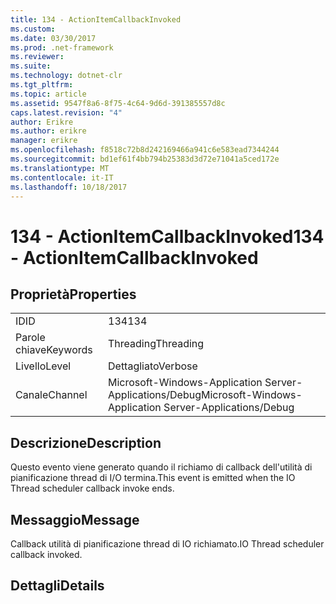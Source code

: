 ```yaml
---
title: 134 - ActionItemCallbackInvoked
ms.custom: 
ms.date: 03/30/2017
ms.prod: .net-framework
ms.reviewer: 
ms.suite: 
ms.technology: dotnet-clr
ms.tgt_pltfrm: 
ms.topic: article
ms.assetid: 9547f8a6-8f75-4c64-9d6d-391385557d8c
caps.latest.revision: "4"
author: Erikre
ms.author: erikre
manager: erikre
ms.openlocfilehash: f8518c72b8d242169466a941c6e583ead7344244
ms.sourcegitcommit: bd1ef61f4bb794b25383d3d72e71041a5ced172e
ms.translationtype: MT
ms.contentlocale: it-IT
ms.lasthandoff: 10/18/2017
---
```

# <a name="134---actionitemcallbackinvoked"></a><span data-ttu-id="c7131-102">134 - ActionItemCallbackInvoked</span><span class="sxs-lookup"><span data-stu-id="c7131-102">134 - ActionItemCallbackInvoked</span></span>
## <a name="properties"></a><span data-ttu-id="c7131-103">Proprietà</span><span class="sxs-lookup"><span data-stu-id="c7131-103">Properties</span></span>  
  
|||  
|-|-|  
|<span data-ttu-id="c7131-104">ID</span><span class="sxs-lookup"><span data-stu-id="c7131-104">ID</span></span>|<span data-ttu-id="c7131-105">134</span><span class="sxs-lookup"><span data-stu-id="c7131-105">134</span></span>|  
|<span data-ttu-id="c7131-106">Parole chiave</span><span class="sxs-lookup"><span data-stu-id="c7131-106">Keywords</span></span>|<span data-ttu-id="c7131-107">Threading</span><span class="sxs-lookup"><span data-stu-id="c7131-107">Threading</span></span>|  
|<span data-ttu-id="c7131-108">Livello</span><span class="sxs-lookup"><span data-stu-id="c7131-108">Level</span></span>|<span data-ttu-id="c7131-109">Dettagliato</span><span class="sxs-lookup"><span data-stu-id="c7131-109">Verbose</span></span>|  
|<span data-ttu-id="c7131-110">Canale</span><span class="sxs-lookup"><span data-stu-id="c7131-110">Channel</span></span>|<span data-ttu-id="c7131-111">Microsoft-Windows-Application Server-Applications/Debug</span><span class="sxs-lookup"><span data-stu-id="c7131-111">Microsoft-Windows-Application Server-Applications/Debug</span></span>|  
  
## <a name="description"></a><span data-ttu-id="c7131-112">Descrizione</span><span class="sxs-lookup"><span data-stu-id="c7131-112">Description</span></span>  
 <span data-ttu-id="c7131-113">Questo evento viene generato quando il richiamo di callback dell'utilità di pianificazione thread di I/O termina.</span><span class="sxs-lookup"><span data-stu-id="c7131-113">This event is emitted when the IO Thread scheduler callback invoke ends.</span></span>  
  
## <a name="message"></a><span data-ttu-id="c7131-114">Messaggio</span><span class="sxs-lookup"><span data-stu-id="c7131-114">Message</span></span>  
 <span data-ttu-id="c7131-115">Callback utilità di pianificazione thread di IO richiamato.</span><span class="sxs-lookup"><span data-stu-id="c7131-115">IO Thread scheduler callback invoked.</span></span>  
  
## <a name="details"></a><span data-ttu-id="c7131-116">Dettagli</span><span class="sxs-lookup"><span data-stu-id="c7131-116">Details</span></span>
